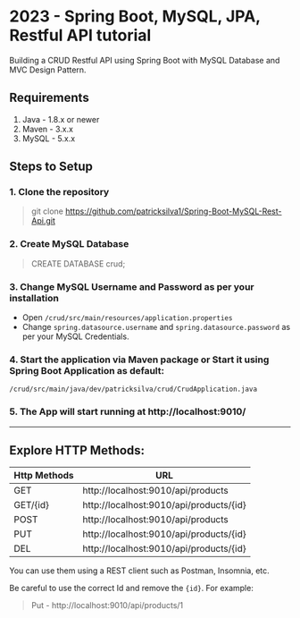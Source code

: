 # 2023 -  Spring Boot, MySQL, JPA, Restful API tutorial

Building a CRUD Restful API using Spring Boot with MySQL Database and MVC Design Pattern.

## Requirements

1. Java - 1.8.x or newer
2. Maven - 3.x.x
3. MySQL - 5.x.x

## Steps to Setup

### 1. Clone the repository

> git clone https://github.com/patricksilva1/Spring-Boot-MySQL-Rest-Api.git

### 2. Create MySQL Database

> CREATE DATABASE crud;

### 3. Change MySQL Username and Password as per your installation

* Open `/crud/src/main/resources/application.properties`
* Change `spring.datasource.username` and `spring.datasource.password` as per your MySQL Credentials.

### 4. Start the application via Maven package or Start it using Spring Boot Application as default:
 `/crud/src/main/java/dev/patricksilva/crud/CrudApplication.java`

### 5. The App will start running at http://localhost:9010/

___

## Explore HTTP Methods:

| Http Methods | URL                                     |
| ------------ | --------------------------------------- |
| GET          | http://localhost:9010/api/products      |
| GET/{id}     | http://localhost:9010/api/products/{id} |
| POST         | http://localhost:9010/api/products      |
| PUT          | http://localhost:9010/api/products/{id} |
| DEL          | http://localhost:9010/api/products/{id} |

You can use them using a REST client such as Postman, Insomnia, etc.

Be careful to use the correct Id and remove the `{id}`. For example: 
> Put - http://localhost:9010/api/products/1